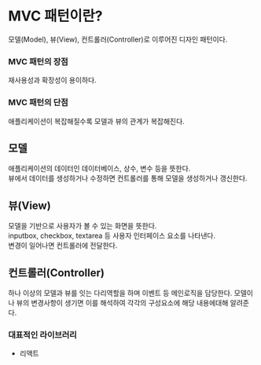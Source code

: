 # MVC 패턴이란?
모델(Model), 뷰(View), 컨트롤러(Controller)로 이루어진 디자인 패턴이다.  

### MVC 패턴의 장점
재사용성과 확장성이 용이하다.

### MVC 패턴의 단점
애플리케이션이 복잡해질수록 모델과 뷰의 관계가 복잡해진다.  


## 모델
애플리케이션의 데이터인 데이터베이스, 상수, 변수 등을 뜻한다.  
뷰에서 데이터를 생성하거나 수정하면 컨트롤러를 통해 모델을 생성하거나 갱신한다.

## 뷰(View)
모델을 기반으로 사용자가 볼 수 있는 화면을 뜻한다.  
inputbox, checkbox, textarea 등 사용자 인터페이스 요소를 나타낸다.  
변경이 일어나면 컨트롤러에 전달한다.

## 컨트롤러(Controller)
하나 이상의 모델과 뷰를 잇는 다리역할을 하며 이벤트 등 메인로직을 담당한다.
모델이나 뷰의 변경사항이 생기면 이를 해석하여 각각의 구성요소에 해당 내용에대해 알려준다.


### 대표적인 라이브러리
- 리액트
